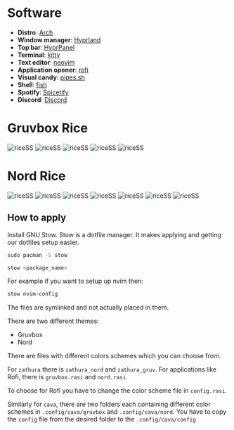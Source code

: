 # Software
-   **Distro**: [Arch](https://archlinux.org)
-   **Window manager**: [Hyprland](https://hyprland.org/)
-   **Top bar**: [HyprPanel](https://hyprpanel.com/)
-   **Terminal**: [kitty](https://github.com/kovidgoyal/kitty)
-   **Text editor**: [neovim](https://github.com/neovim/neovim)
-   **Application opener**: [rofi](https://github.com/davatorium/rofi)
-   **Visual candy**: [pipes.sh](https://github.com/pipeseroni/pipes.sh)
-   **Shell**: [fish](https://github.com/fish-shell/fish-shell)
-   **Spotify**: [Spicetify](https://github.com/spicetify)
-   **Discord**: [Discord](https://betterdiscord.app/)

# Gruvbox Rice

![riceSS](images/gruv_terminal.png)
![riceSS](images/gruv_main.png)
![riceSS](images/gruv_music.png)
![riceSS](images/gruv_nvim.png)
![riceSS](images/gruv_discord.png)

# Nord Rice

![riceSS](images/kitty.png)
![riceSS](images/applications.png)
![riceSS](images/cava.png)
![riceSS](images/main.png)
![riceSS](images/nvim.png)
![riceSS](images/spotify.png)
![riceSS](images/discord.png)

## How to apply

Install GNU Stow. Stow is a dotfile manager. It makes applying and getting our dotfiles setup easier.

```bash
sudo pacman -S stow
```
```bash
stow <package_name>
```

For example if you want to setup up nvim then:
```bash
stow nvim-config
```

The files are symlinked and not actually placed in them.

There are two different themes:

- Gruvbox
- Nord

There are files with different colors schemes which you can choose from.

For `zathura` there is `zathura_nord` and `zathura_gruv`. For applications like Rofi, there is `gruvbox.rasi` and `nord.rasi`.

To choose for Rofi you have to change the color scheme file in `config.rasi`.

Similarly for `cava`, there are two folders each containing different color schemes in `.config/cava/gruvbox` and `.config/cava/nord`. You have to copy the `config` file from the desired folder to the `.config/cava/config`
